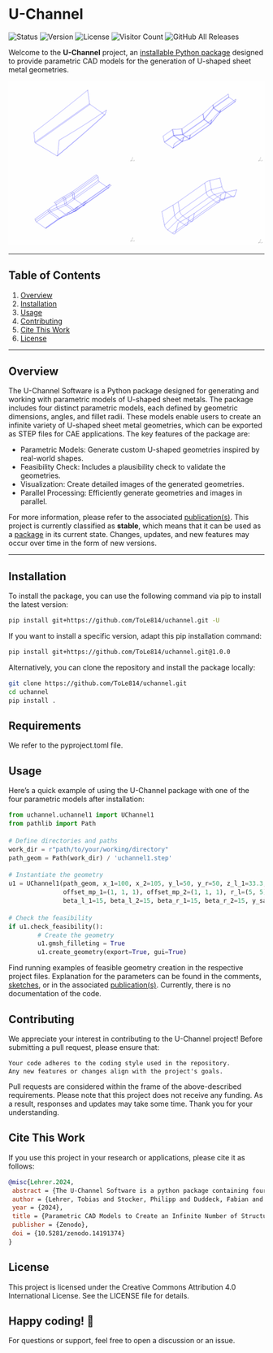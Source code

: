 # U-Channel

![Status](https://img.shields.io/badge/status-stable-green) ![Version](https://img.shields.io/badge/version-1.2.0-blue) ![License](https://img.shields.io/github/license/ToLe814/uchannel?cacheSeconds=43200) ![Visitor Count](https://visitor-badge.laobi.icu/badge?page_id=ToLe814.uchannel) ![GitHub All Releases](https://img.shields.io/github/downloads/ToLe814/uchannel/total?color=blue&style=flat-square&cacheSeconds=30)


Welcome to the **U-Channel** project, an [installable Python package](#installation) designed to provide parametric CAD models for the generation of U-shaped sheet metal geometries.

<p align="center">
<img src="/uchannel.gif" width="550"/>
</p>

---

## Table of Contents

1. [Overview](#overview)  
2. [Installation](#installation)  
3. [Usage](#usage)  
4. [Contributing](#contributing)  
5. [Cite This Work](#cite-this-work)  
6. [License](#license)  

---

## Overview

The U-Channel Software is a Python package designed for generating and working with parametric models of U-shaped sheet metals. The package includes four distinct parametric models, each defined by geometric dimensions, angles, and fillet radii. These models enable users to create an infinite variety of U-shaped sheet metal geometries, which can be exported as STEP files for CAE applications.
The key features of the package are:

- Parametric Models: Generate custom U-shaped geometries inspired by real-world shapes.
- Feasibility Check: Includes a plausibility check to validate the geometries.
- Visualization: Create detailed images of the generated geometries.
- Parallel Processing: Efficiently generate geometries and images in parallel.

For more information, please refer to the associated [publication(s)](#cite-this-work). This project is currently classified as **stable**, which means that it can be used as a [package](#installation) in its current state. Changes, updates, and new features may occur over time in the form of new versions.

---


## Installation

To install the package, you can use the following command via pip to install the latest version:

```bash
pip install git+https://github.com/ToLe814/uchannel.git -U
```

If you want to install a specific version, adapt this pip installation command:
```bash
pip install git+https://github.com/ToLe814/uchannel.git@1.0.0
```

Alternatively, you can clone the repository and install the package locally:
```bash
git clone https://github.com/ToLe814/uchannel.git
cd uchannel
pip install .
```


## Requirements
We refer to the pyproject.toml file.	
	

## Usage
Here’s a quick example of using the U-Channel package with one of the four parametric models after installation:
```python
from uchannel.uchannel1 import UChannel1
from pathlib import Path

# Define directories and paths
work_dir = r"path/to/your/working/directory"
path_geom = Path(work_dir) / 'uchannel1.step'

# Instantiate the geometry
u1 = UChannel1(path_geom, x_1=100, x_2=105, y_l=50, y_r=50, z_l_1=33.3, z_l_2=33.3, z_r_1=33.3, z_r_2=33.3,
               offset_mp_1=(1, 1, 1), offset_mp_2=(1, 1, 1), r_l=(5, 5), r_r=(5, 5),
               beta_l_1=15, beta_l_2=15, beta_r_1=15, beta_r_2=15, y_sa=50, sa=True)

# Check the feasibility
if u1.check_feasibility():
        # Create the geometry
        u1.gmsh_filleting = True
        u1.create_geometry(export=True, gui=True)
```
Find running examples of feasible geometry creation in the respective project files. Explanation for the parameters can be found in the comments, [sketches](./sketches/), or in the associated [publication(s)](#cite-this-work). Currently, there is no documentation of the code.


## Contributing

We appreciate your interest in contributing to the U-Channel project! Before submitting a pull request, please ensure that:

    Your code adheres to the coding style used in the repository.
    Any new features or changes align with the project's goals.

Pull requests are considered within the frame of the above-described requirements. Please note that this project does not receive any funding. As a result, responses and updates may take some time. Thank you for your understanding.


## Cite This Work

If you use this project in your research or applications, please cite it as follows:

```bib
@misc{Lehrer.2024,
 abstract = {The U-Channel Software is a python package containing four parametric models of U-shaped Sheet metals. The parameters refer to geometric dimensions, angles, fillet radii. Using the models, one can generate an infinite number of U-shaped sheet metal geometries, e.g. as STEP files. The parametric models are inspired by real-world shapes. A feasibility check is provided to ensure plausiblity of the shapes. Further features of the code are creating images of the geometries and generating geometries and images in parallel. For more details, refer to the repository and associated publications.},
 author = {Lehrer, Tobias and Stocker, Philipp and Duddeck, Fabian and Wagner, Marcus},
 year = {2024},
 title = {Parametric CAD Models to Create an Infinite Number of Structural U-Shaped Sheet Metal Geometries},
 publisher = {Zenodo},
 doi = {10.5281/zenodo.14191374}
}
```
 
## License
This project is licensed under the Creative Commons Attribution 4.0 International License. See the LICENSE file for details.


## Happy coding! 🚀
For questions or support, feel free to open a discussion or an issue.